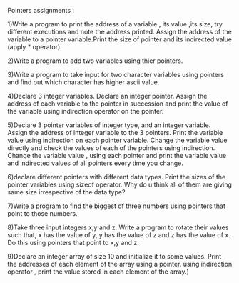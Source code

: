 Pointers assignments :

1)Write a program to print the address of a variable , its value ,its size, try different executions and note the address printed. Assign the address of the variable to a pointer variable.Print the size of pointer and its indirected value (apply * operator).

2)Write a program to add two variables using thier pointers.

3)Write a program to take input for two character variables using pointers and find out which character has higher ascii value.

4)Declare 3 integer variables. Declare an integer pointer. Assign the address of each variable to the pointer in succession and print the value of the variable using indirection operator on the pointer.

5)Declare 3 pointer variables of integer type, and an integer variable. Assign the address of integer variable to the 3 pointers. Print the variable value using indirection on each pointer variable. Change the variable value directly and check the values of each of the pointers using indirection. Change the variable value , using each pointer and print the variable value and indirected values of all pointers every time you change.

6)declare different pointers with different data types. Print the sizes of the pointer variables using sizeof operator. Why do u think all of them are giving same size irrespective of the data type?

7)Write a program to find the biggest of three numbers using pointers that point to those numbers.

8)Take three input integers x,y and z. Write a program to rotate their values such that, x has the value of y, y has the value of z and z has the value of x. Do this using pointers that point to x,y and z.

9)Declare an integer array of size 10 and initialize it to some values. Print the addresses of each element of the array using a pointer. using indirection operator , print the value stored in each element of the array.)
